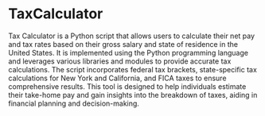 # TaxCalculator
Tax Calculator is a Python script that allows users to calculate their net pay and tax rates based on their gross salary and state of residence in the United States. It is implemented using the Python programming language and leverages various libraries and modules to provide accurate tax calculations. The script incorporates federal tax brackets, state-specific tax calculations for New York and California, and FICA taxes to ensure comprehensive results. This tool is designed to help individuals estimate their take-home pay and gain insights into the breakdown of taxes, aiding in financial planning and decision-making.
